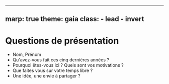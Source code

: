 ---
marp: true
theme: gaia
class:
    - lead
    - invert
 ---


# Questions de présentation

- Nom, Prénom
- Qu'avez-vous fait ces cinq dernières années ?
- Pourquoi êtes-vous ici ? Quels sont vos motivations ?
- Que faites vous sur votre temps libre ?
- Une idée, une envie à partager ?